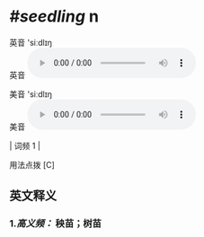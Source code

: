 # ***\#seedling*** n
英音 'siːdlɪŋ  
英音
<audio src="./media/seedling-B.aac" controls="controls"></audio>

美音 'siːdlɪŋ  
美音
<audio src="./media/seedling.aac" controls="controls"></audio>



| 词频 1 |  

用法点拨  [C]

英文释义
---
### 1.*高义频：* **秧苗；树苗**  


